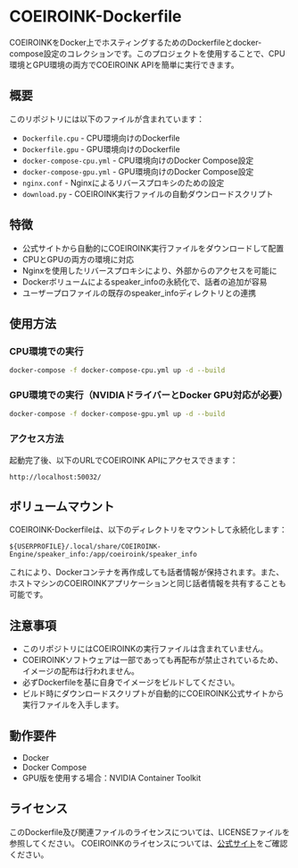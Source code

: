 # COEIROINK-Dockerfile

COEIROINKをDocker上でホスティングするためのDockerfileとdocker-compose設定のコレクションです。このプロジェクトを使用することで、CPU環境とGPU環境の両方でCOEIROINK APIを簡単に実行できます。

## 概要

このリポジトリには以下のファイルが含まれています：

- `Dockerfile.cpu` - CPU環境向けのDockerfile
- `Dockerfile.gpu` - GPU環境向けのDockerfile
- `docker-compose-cpu.yml` - CPU環境向けのDocker Compose設定
- `docker-compose-gpu.yml` - GPU環境向けのDocker Compose設定
- `nginx.conf` - Nginxによるリバースプロキシのための設定
- `download.py` - COEIROINK実行ファイルの自動ダウンロードスクリプト

## 特徴

- 公式サイトから自動的にCOEIROINK実行ファイルをダウンロードして配置
- CPUとGPUの両方の環境に対応
- Nginxを使用したリバースプロキシにより、外部からのアクセスを可能に
- Dockerボリュームによるspeaker_infoの永続化で、話者の追加が容易
- ユーザープロファイルの既存のspeaker_infoディレクトリとの連携

## 使用方法

### CPU環境での実行

```bash
docker-compose -f docker-compose-cpu.yml up -d --build
```

### GPU環境での実行（NVIDIAドライバーとDocker GPU対応が必要）

```bash
docker-compose -f docker-compose-gpu.yml up -d --build
```

### アクセス方法

起動完了後、以下のURLでCOEIROINK APIにアクセスできます：

```
http://localhost:50032/
```

## ボリュームマウント

COEIROINK-Dockerfileは、以下のディレクトリをマウントして永続化します：

```
${USERPROFILE}/.local/share/COEIROINK-Engine/speaker_info:/app/coeiroink/speaker_info
```

これにより、Dockerコンテナを再作成しても話者情報が保持されます。また、ホストマシンのCOEIROINKアプリケーションと同じ話者情報を共有することも可能です。

## 注意事項

- このリポジトリにはCOEIROINKの実行ファイルは含まれていません。
- COEIROINKソフトウェアは一部であっても再配布が禁止されているため、イメージの配布は行われません。
- 必ずDockerfileを基に自身でイメージをビルドしてください。
- ビルド時にダウンロードスクリプトが自動的にCOEIROINK公式サイトから実行ファイルを入手します。

## 動作要件

- Docker
- Docker Compose
- GPU版を使用する場合：NVIDIA Container Toolkit

## ライセンス

このDockerfile及び関連ファイルのライセンスについては、LICENSEファイルを参照してください。
COEIROINKのライセンスについては、[公式サイト](https://coeiroink.com/)をご確認ください。